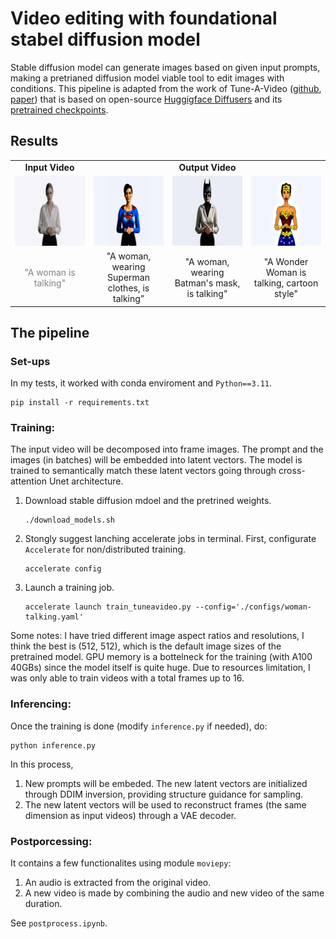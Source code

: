# Video editing with foundational stabel diffusion model

Stable diffusion model can generate images based on given input prompts, making a pretrianed diffusion model viable tool to edit images with conditions.
This pipeline is adapted from the work of Tune-A-Video ([github](https://github.com/zhuowenzhao/Tune-A-Video), [paper](https://arxiv.org/abs/2212.11565)) that is based on open-source [ Huggigface Diffusers](https://huggingface.co/docs/diffusers/index) and its [pretrained checkpoints](https://huggingface.co/CompVis/stable-diffusion-v1-4).

## Results
<table class="center">
<tr>
  <td style="text-align:center;"><b>Input Video</b></td>
  <td style="text-align:center;" colspan="3"><b>Output Video</b></td>
</tr>
<tr>
  <td><img src="data/gifs/input_demo.gif" loop=infinite></td>
  <td><img src="data/gifs/superwoman.gif"></td>
  <td><img src="data/gifs/batwoman.gif"></td>              
  <td><img src="data/gifs/wonderwoman.gif"></td>
</tr>
<tr>
  <td width=25% style="text-align:center;color:gray;">"A woman is talking"</td>
  <td width=25% style="text-align:center;">"A woman, wearing Superman clothes, is talking”</td>
  <td width=25% style="text-align:center;">"A woman, wearing Batman's mask, is talking"</td>
  <td width=25% style="text-align:center;">"A Wonder Woman is talking, cartoon style"</td>
</tr>
</table>


## The pipeline
### Set-ups
In my tests, it worked with conda enviroment and `Python==3.11`.

```
pip install -r requirements.txt
```

### Training:   
The input video will be decomposed into frame images.
The prompt and the images (in batches) will be embedded into latent vectors. The model is trained to semantically match these latent vectors going through cross-attention Unet architecture. 

1. Download stable diffusion mdoel and the pretrined weights.  
	  ```
	  ./download_models.sh
	  ```
  
2. Stongly suggest lanching accelerate jobs in terminal. First, configurate `Accelerate` for non/distributed training.

	```
	accelerate config
	```
2. Launch a training job.

	```
	accelerate launch train_tuneavideo.py --config='./configs/woman-talking.yaml'
	```

Some notes:
I have tried different image aspect ratios and resolutions, I think the best is (512, 512), which is the default image sizes of the pretrained model.
GPU memory is a bottelneck for the training (with A100 40GBs) since the model itself is quite huge. Due to resources limitation, I was only able to train videos with a total frames up to 16. 

### Inferencing:  
Once the training is done (modify `inference.py` if needed), do:

```
python inference.py
```
In this process,

1. New prompts will be embeded. The new latent vectors are initialized through DDIM inversion, providing structure guidance for sampling.
2. The new latent vectors will be used to reconstruct frames (the same dimension as input videos) through a VAE decoder.

### Postporcessing:  
It contains a few functionalites using module `moviepy`:

1. An audio is extracted from the original video.
2. A new video is made by combining the audio and new video of the same duration.

See `postprocess.ipynb`.


